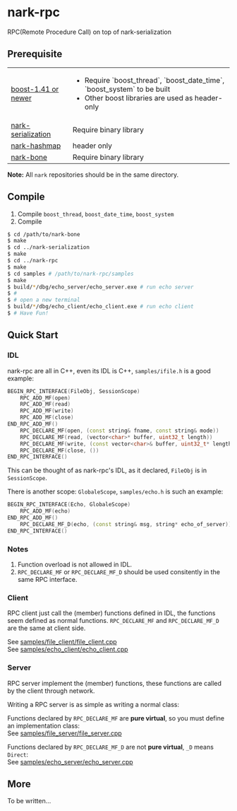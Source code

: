 nark-rpc
========

RPC(Remote Procedure Call) on top of nark-serialization

## Prerequisite
<table>
<tbody>
<tr>
<td><a href="http://sourceforge.net/projects/boost/">boost-1.41 or newer</a></td>
<td>
<ul>
  <li>
    Require `boost_thread`, `boost_date_time`, `boost_system` to be built
  </li>
  <li>
    Other boost libraries are used as header-only
  </li>
<ul>
</td>
<tr>
<td><a href="https://github.com/rockeet/nark-serialization">nark-serialization</a></td>
<td>Require binary library</td>
</tr>
<tr>
<td><a href="https://github.com/rockeet/nark-hashmap">nark-hashmap</a></td>
<td>header only</td>
<tr>
<tr>
<td><a href="https://github.com/rockeet/nark-bone">nark-bone</a></td>
<td>Require binary library</td>
</tr>
</tbody>
</table>

**Note:** All `nark` repositories should be in the same directory.

## Compile
  1. Compile `boost_thread`, `boost_date_time`, `boost_system`
  2. Compile
```bash
$ cd /path/to/nark-bone
$ make
$ cd ../nark-serialization
$ make
$ cd ../nark-rpc
$ make
$ cd samples # /path/to/nark-rpc/samples
$ make
$ build/*/dbg/echo_server/echo_server.exe # run echo server
$ #
$ # open a new terminal
$ build/*/dbg/echo_client/echo_client.exe # run echo client
$ # Have Fun!
```

## Quick Start
### IDL
nark-rpc are all in C++, even its IDL is C++, `samples/ifile.h` is a good example:

```c++
BEGIN_RPC_INTERFACE(FileObj, SessionScope)
    RPC_ADD_MF(open)
    RPC_ADD_MF(read)
    RPC_ADD_MF(write)
    RPC_ADD_MF(close)
END_RPC_ADD_MF()
    RPC_DECLARE_MF(open, (const string& fname, const string& mode))
    RPC_DECLARE_MF(read, (vector<char>* buffer, uint32_t length))
    RPC_DECLARE_MF(write, (const vector<char>& buffer, uint32_t* length))
    RPC_DECLARE_MF(close, ())
END_RPC_INTERFACE()
```

This can be thought of as nark-rpc's IDL, as it declared, `FileObj` is in `SessionScope`.

There is another scope: `GlobaleScope`, `samples/echo.h` is such an example:
```c++
BEGIN_RPC_INTERFACE(Echo, GlobaleScope)
    RPC_ADD_MF(echo)
END_RPC_ADD_MF()
    RPC_DECLARE_MF_D(echo, (const string& msg, string* echo_of_server))
END_RPC_INTERFACE()
```

### Notes
  1. Function overload is not allowed in IDL.
  2. `RPC_DECLARE_MF` or `RPC_DECLARE_MF_D` should be used consitently in the same RPC interface.

### Client

RPC client just call the (member) functions defined in IDL, the functions seem defined as normal functions.
`RPC_DECLARE_MF` and `RPC_DECLARE_MF_D` are the same at client side.

See [samples/file\_client/file\_client.cpp](samples/file_client/file_client.cpp#L22)<br/>
See [samples/echo\_client/echo\_client.cpp](samples/echo_client/echo_client.cpp#L23)

### Server

RPC server implement the (member) functions, these functions are called by the client through network.

Writing a RPC server is as simple as writing a normal class:

Functions declared by `RPC_DECLARE_MF` are **pure virtual**, so you must define an implementation class:<br/>
See [samples/file\_server/file\_server.cpp](samples/file_server/file_server.cpp#L24)

Functions declared by `RPC_DECLARE_MF_D` are not **pure virtual**, `_D` means `Direct`:<br/>
See [samples/echo\_server/echo\_server.cpp](samples/echo_server/echo_server.cpp#L24)

## More

To be written...
